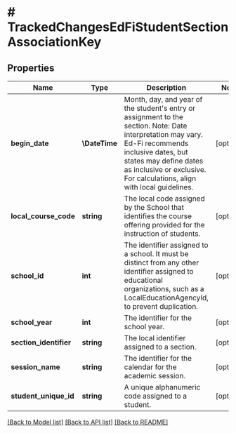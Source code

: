 # # TrackedChangesEdFiStudentSectionAssociationKey

## Properties

Name | Type | Description | Notes
------------ | ------------- | ------------- | -------------
**begin_date** | **\DateTime** | Month, day, and year of the student&#39;s entry or assignment to the section.  Note: Date interpretation may vary. Ed-Fi recommends inclusive dates, but states may define dates as inclusive or exclusive. For calculations, align with local guidelines. | [optional]
**local_course_code** | **string** | The local code assigned by the School that identifies the course offering provided for the instruction of students. | [optional]
**school_id** | **int** | The identifier assigned to a school. It must be distinct from any other identifier assigned to educational organizations, such as a LocalEducationAgencyId, to prevent duplication. | [optional]
**school_year** | **int** | The identifier for the school year. | [optional]
**section_identifier** | **string** | The local identifier assigned to a section. | [optional]
**session_name** | **string** | The identifier for the calendar for the academic session. | [optional]
**student_unique_id** | **string** | A unique alphanumeric code assigned to a student. | [optional]

[[Back to Model list]](../../README.md#models) [[Back to API list]](../../README.md#endpoints) [[Back to README]](../../README.md)
